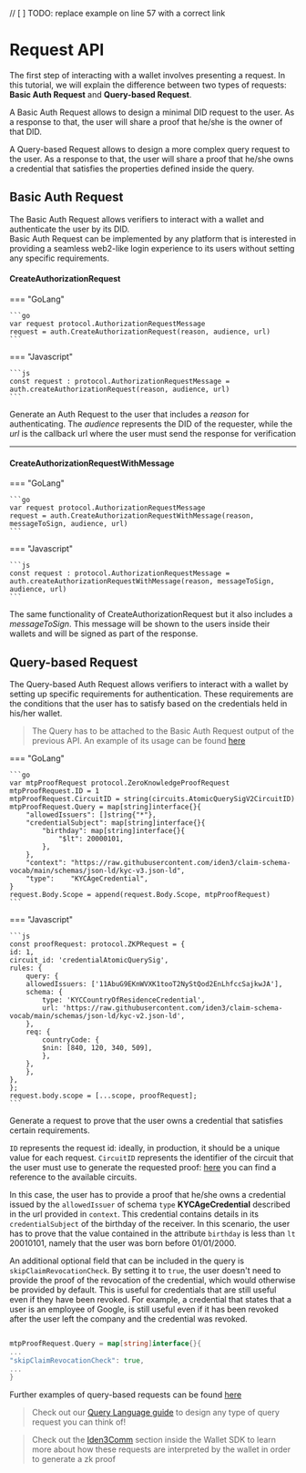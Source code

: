 // [ ] TODO: replace example on line 57 with a correct link

# Request API

The first step of interacting with a wallet involves presenting a request. In this tutorial, we will explain the difference between two types of requests: **Basic Auth Request** and **Query-based Request**.

A Basic Auth Request allows to design a minimal DID request to the user. As a response to that, the user will share a proof that he/she is the owner of that DID.

A Query-based Request allows to design a more complex query request to the user. As a response to that, the user will share a proof that he/she owns a credential that satisfies the properties defined inside the query.

## Basic Auth Request

The Basic Auth Request allows verifiers to interact with a wallet and authenticate the user by its DID.  
Basic Auth Request can be implemented by any platform that is interested in providing a seamless web2-like login experience to its users without setting any specific requirements.

#### CreateAuthorizationRequest

=== "GoLang"

    ```go
    var request protocol.AuthorizationRequestMessage
    request = auth.CreateAuthorizationRequest(reason, audience, url)
    ```

=== "Javascript"

    ```js
    const request : protocol.AuthorizationRequestMessage = auth.createAuthorizationRequest(reason, audience, url)
    ```


Generate an Auth Request to the user that includes a *reason* for authenticating. The *audience* represents the DID of the requester, while the *url* is the callback url where the user must send the response for verification

---

#### CreateAuthorizationRequestWithMessage

=== "GoLang"

    ```go
    var request protocol.AuthorizationRequestMessage
    request = auth.CreateAuthorizationRequestWithMessage(reason, messageToSign, audience, url)
    ```

=== "Javascript"

    ```js
    const request : protocol.AuthorizationRequestMessage = auth.createAuthorizationRequestWithMessage(reason, messageToSign, audience, url)
    ```

The same functionality of CreateAuthorizationRequest but it also includes a *messageToSign*. This message will be shown to the users inside their wallets and will be signed as part of the response.

## Query-based Request 

The Query-based Auth Request allows verifiers to interact with a wallet by setting up specific requirements for authentication. These requirements are the conditions that the user has to satisfy based on the credentials held in his/her wallet.

> The Query has to be attached to the Basic Auth Request output of the previous API. An example of its usage can be found <a href="https://github.com/0xPolygonID/tutorial-examples/tree/main/verifier-integration/js/index.js#L50" target="_blank">here</a>

=== "GoLang"

    ```go
	var mtpProofRequest protocol.ZeroKnowledgeProofRequest
	mtpProofRequest.ID = 1
	mtpProofRequest.CircuitID = string(circuits.AtomicQuerySigV2CircuitID)
	mtpProofRequest.Query = map[string]interface{}{
		"allowedIssuers": []string{"*"},
		"credentialSubject": map[string]interface{}{
			"birthday": map[string]interface{}{
				"$lt": 20000101,
			},
		},
		"context": "https://raw.githubusercontent.com/iden3/claim-schema-vocab/main/schemas/json-ld/kyc-v3.json-ld",
		"type":    "KYCAgeCredential",
	}
	request.Body.Scope = append(request.Body.Scope, mtpProofRequest)
    ```

=== "Javascript"

    ```js
    const proofRequest: protocol.ZKPRequest = {
    id: 1,
    circuit_id: 'credentialAtomicQuerySig',
    rules: {
        query: {
        allowedIssuers: ['11AbuG9EKnWVXK1tooT2NyStQod2EnLhfccSajkwJA'],
        schema: {
            type: 'KYCCountryOfResidenceCredential',
            url: 'https://raw.githubusercontent.com/iden3/claim-schema-vocab/main/schemas/json-ld/kyc-v2.json-ld',
        },
        req: {
            countryCode: {
            $nin: [840, 120, 340, 509],
            },
        },
        },
    },
    };
    request.body.scope = [...scope, proofRequest];
    ```

Generate a request to prove that the user owns a credential that satisfies certain requirements. 

`ID` represents the request id: ideally, in production, it should be a unique value for each request. `CircuitID` represents the identifier of the circuit that the user must use to generate the requested proof: [here](https://github.com/iden3/go-circuits/blob/39e45740df5eba9c70acfb1d89cc72f3285aadf8/circuits.go#L13) you can find a reference to the available circuits. 

In this case, the user has to provide a proof that he/she owns a credential issued by the `allowedIssuer` of schema `type` **KYCAgeCredential** described in the url provided in `context`. This credential contains details in its `credentialSubject` of the birthday of the receiver. In this scenario, the user has to prove that the value contained in the attribute `birthday` is less than `lt` 20010101, namely that the user was born before 01/01/2000.

An additional optional field that can be included in the query is `skipClaimRevocationCheck`. By setting it to `true`, the user doesn't need to provide the proof of the revocation of the credential, which would otherwise be provided by default. 
This is useful for credentials that are still useful even if they have been revoked. For example, a credential that states that a user is an employee of Google, is still useful even if it has been revoked after the user left the company and the credential was revoked.

```go

mtpProofRequest.Query = map[string]interface{}{
...
"skipClaimRevocationCheck": true,
...
}

```

Further examples of query-based requests can be found [here](https://github.com/iden3/auth-flow-demo/blob/feature/support-auth-v2/server/go/app/handlers/auth.go#L91)

> Check out our [Query Language guide](./zk-query-language.md) to design any type of query request you can think of!

> Check out the [Iden3Comm](../../wallet/wallet-sdk/polygonid-sdk/iden3comm/overview.md) section inside the Wallet SDK to learn more about how these requests are interpreted by the wallet in order to generate a zk proof

